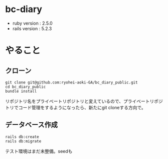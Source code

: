 # bc-diary

- ruby version  : 2.5.0
- rails version : 5.2.3

# やること
## クローン
```
git clone git@github.com:ryohei-aoki-GA/bc_diary_public.git
cd bc_diary_public
bundle install
```
リポジトリ名をプライベートリポジトリと変えているので、プライベートリポジトリでコード管理をするようになったら、新たにgit cloneする方向で。

## データベース作成
```
rails db:create
rails db:migrate
```
テスト環境はまだ未整備。seedも
